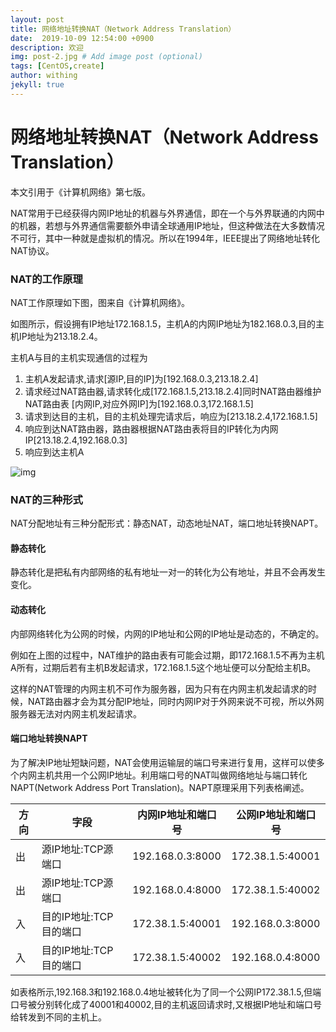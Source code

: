 ```yaml
---
layout: post
title: 网络地址转换NAT（Network Address Translation）
date:  2019-10-09 12:54:00 +0900
description: 欢迎
img: post-2.jpg # Add image post (optional)
tags: [CentOS,create]
author: withing
jekyll: true
---
```


# 网络地址转换NAT（Network Address Translation）

本文引用于《计算机网络》第七版。

NAT常用于已经获得内网IP地址的机器与外界通信，即在一个与外界联通的内网中的机器，若想与外界通信需要额外申请全球通用IP地址，但这种做法在大多数情况不可行，其中一种就是虚拟机的情况。所以在1994年，IEEE提出了网络地址转化NAT协议。

### NAT的工作原理

NAT工作原理如下图，图来自《计算机网络》。

如图所示，假设拥有IP地址172.168.1.5，主机A的内网IP地址为182.168.0.3,目的主机IP地址为213.18.2.4。

主机A与目的主机实现通信的过程为

1. 主机A发起请求,请求[源IP,目的IP]为[192.168.0.3,213.18.2.4]
2. 请求经过NAT路由器,请求转化成[172.168.1.5,213.18.2.4]同时NAT路由器维护NAT路由表 [内网IP,对应外网IP]为[192.168.0.3,172.168.1.5]
3. 请求到达目的主机，目的主机处理完请求后，响应为[213.18.2.4,172.168.1.5]
4. 响应到达NAT路由器，路由器根据NAT路由表将目的IP转化为内网IP[213.18.2.4,192.168.0.3]
5. 响应到达主机A

![img]({{site.imagepath}/NAT/1.png)

### NAT的三种形式

NAT分配地址有三种分配形式：静态NAT，动态地址NAT，端口地址转换NAPT。

#### 静态转化

静态转化是把私有内部网络的私有地址一对一的转化为公有地址，并且不会再发生变化。

#### 动态转化

内部网络转化为公网的时候，内网的IP地址和公网的IP地址是动态的，不确定的。

例如在上图的过程中，NAT维护的路由表有可能会过期，即172.168.1.5不再为主机A所有，过期后若有主机B发起请求，172.168.1.5这个地址便可以分配给主机B。

这样的NAT管理的内网主机不可作为服务器，因为只有在内网主机发起请求的时候，NAT路由器才会为其分配IP地址，同时内网IP对于外网来说不可视，所以外网服务器无法对内网主机发起请求。

#### 端口地址转换NAPT

为了解决IP地址短缺问题，NAT会使用运输层的端口号来进行复用，这样可以使多个内网主机共用一个公网IP地址。利用端口号的NAT叫做网络地址与端口转化NAPT(Network Address Port Translation)。NAPT原理采用下列表格阐述。

| 方向 | 字段                   | 内网IP地址和端口号 | 公网IP地址和端口号 |
| ---- | ---------------------- | ------------------ | ------------------ |
| 出   | 源IP地址:TCP源端口     | 192.168.0.3:8000   | 172.38.1.5:40001   |
| 出   | 源IP地址:TCP源端口     | 192.168.0.4:8000   | 172.38.1.5:40002   |
| 入   | 目的IP地址:TCP目的端口 | 172.38.1.5:40001   | 192.168.0.3:8000   |
| 入   | 目的IP地址:TCP目的端口 | 172.38.1.5:40002   | 192.168.0.4:8000   |

如表格所示,192.168.3和192.168.0.4地址被转化为了同一个公网IP172.38.1.5,但端口号被分别转化成了40001和40002,目的主机返回请求时,又根据IP地址和端口号给转发到不同的主机上。